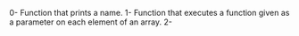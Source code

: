 0- Function that prints a name.
1- Function that executes a function given as a parameter on each element of an array.
2- 

